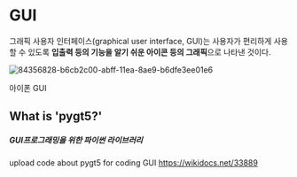 # GUI
그래픽 사용자 인터페이스(graphical user interface, GUI)는 사용자가 편리하게 사용할 수 있도록 **입출력 등의 기능을 알기 쉬운 아이콘 등의 그래픽**으로 나타낸 것이다.

![84356828-b6cb2c00-abff-11ea-8ae9-b6dfe3ee01e6](https://user-images.githubusercontent.com/59241047/85859622-6acfd800-b7f8-11ea-8d6d-7092dcdf03a9.png)

아이폰 GUI


## What is 'pygt5?'
##### GUI프로그래밍을 위한 파이썬 라이브러리


upload code about pygt5 for coding GUI
https://wikidocs.net/33889
